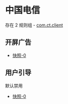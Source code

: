 # 中国电信

存在 2 规则组 - [com.ct.client](/src/apps/com.ct.client.ts)

## 开屏广告

- [快照-0](https://gkd-kit.songe.li/import/12508958)

## 用户引导

默认禁用

- [快照-0](https://gkd-kit.songe.li/import/12508971)
